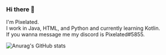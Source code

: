 ### Hi there 👋

I'm Pixelated.  
I work in Java, HTML, and Python and currently learning Kotlin.   
If you wanna message me my discord is Pixelated#5855.  

![Anurag's GitHub stats](https://github-readme-stats.vercel.app/api?username=M3gaPixel&theme=tokyonight&show_icons=true)
